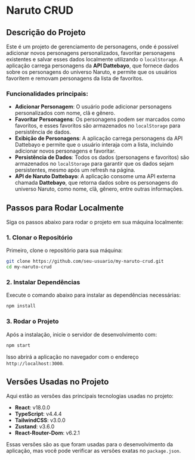 
# Naruto CRUD

## Descrição do Projeto

Este é um projeto de gerenciamento de personagens, onde é possível adicionar novos personagens personalizados, favoritar personagens existentes e salvar esses dados localmente utilizando o `localStorage`. A aplicação carrega personagens da **API Dattebayo**, que fornece dados sobre os personagens do universo Naruto, e permite que os usuários favoritem e removam personagens da lista de favoritos.

### Funcionalidades principais:
- **Adicionar Personagem**: O usuário pode adicionar personagens personalizados com nome, clã e gênero.
- **Favoritar Personagens**: Os personagens podem ser marcados como favoritos, e esses favoritos são armazenados no `localStorage` para persistência de dados.
- **Exibição de Personagens**: A aplicação carrega personagens da API Dattebayo e permite que o usuário interaja com a lista, incluindo adicionar novos personagens e favoritar.
- **Persistência de Dados**: Todos os dados (personagens e favoritos) são armazenados no `localStorage` para garantir que os dados sejam persistentes, mesmo após um refresh na página.
- **API de Naruto Dattebayo**: A aplicação consome uma API externa chamada **Dattebayo**, que retorna dados sobre os personagens do universo Naruto, como nome, clã, gênero, entre outras informações.

## Passos para Rodar Localmente

Siga os passos abaixo para rodar o projeto em sua máquina localmente:

### 1. Clonar o Repositório

Primeiro, clone o repositório para sua máquina:

```bash
git clone https://github.com/seu-usuario/my-naruto-crud.git
cd my-naruto-crud
```

### 2. Instalar Dependências

Execute o comando abaixo para instalar as dependências necessárias:

```bash
npm install
```

### 3. Rodar o Projeto

Após a instalação, inicie o servidor de desenvolvimento com:

```bash
npm start
```

Isso abrirá a aplicação no navegador com o endereço `http://localhost:3000`.

## Versões Usadas no Projeto

Aqui estão as versões das principais tecnologias usadas no projeto:

- **React**: v18.0.0
- **TypeScript**: v4.4.4
- **TailwindCSS**: v3.0.0
- **Zustand**: v3.6.0
- **React-Router-Dom**: v6.2.1

Essas versões são as que foram usadas para o desenvolvimento da aplicação, mas você pode verificar as versões exatas no `package.json`.
